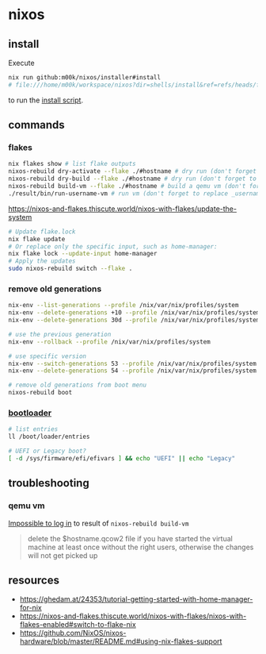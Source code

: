 # nixos

## install

Execute

```bash
nix run github:m00k/nixos/installer#install
# file:///home/m00k/workspace/nixos?dir=shells/install&ref=refs/heads/f/installer&rev=d958411a535571130f1ca413dd9afdfb790640ce
```

to run the [install script](https://github.com/m00k/nixos/blob/f/multi-host/shells/install.nix).

## commands

### flakes

```bash
nix flakes show # list flake outputs
nixos-rebuild dry-activate --flake ./#hostname # dry run (don't forget to replace _hostname_)
nixos-rebuild dry-build --flake ./#hostname # dry run (don't forget to replace _hostname_)
nixos-rebuild build-vm --flake ./#hostname # build a qemu vm (don't forget to replace _hostname_)
./result/bin/run-username-vm # run vm (don't forget to replace _username_)
```

https://nixos-and-flakes.thiscute.world/nixos-with-flakes/update-the-system

```bash
# Update flake.lock
nix flake update
# Or replace only the specific input, such as home-manager:
nix flake lock --update-input home-manager
# Apply the updates
sudo nixos-rebuild switch --flake .
```

### remove old generations

```bash
nix-env --list-generations --profile /nix/var/nix/profiles/system
nix-env --delete-generations +10 --profile /nix/var/nix/profiles/system # keep last 10 (plus newer than current)
nix-env --delete-generations 30d --profile /nix/var/nix/profiles/system # remove older than 30 days
```

```bash
# use the previous generation
nix-env --rollback --profile /nix/var/nix/profiles/system

# use specific version
nix-env --switch-generations 53 --profile /nix/var/nix/profiles/system # switch to generation no. 53
nix-env --delete-generations 54 --profile /nix/var/nix/profiles/system # delete generation no. 54
```

```bash
# remove old generations from boot menu
nixos-rebuild boot
```

### [bootloader](https://nixos.wiki/wiki/Bootloader)

```bash
# list entries
ll /boot/loader/entries

# UEFI or Legacy boot?
[ -d /sys/firmware/efi/efivars ] && echo "UEFI" || echo "Legacy"
```

## troubleshooting

### qemu vm

[Impossible to log in](https://discourse.nixos.org/t/impossible-to-log-in-to-result-of-nixos-rebuild-build-vm/9895) to result of `nixos-rebuild build-vm`

> delete the $hostname.qcow2 file if you have started the virtual machine at least once without the right users, otherwise the changes will not get picked up

## resources

- https://ghedam.at/24353/tutorial-getting-started-with-home-manager-for-nix
- https://nixos-and-flakes.thiscute.world/nixos-with-flakes/nixos-with-flakes-enabled#switch-to-flake-nix
- https://github.com/NixOS/nixos-hardware/blob/master/README.md#using-nix-flakes-support
